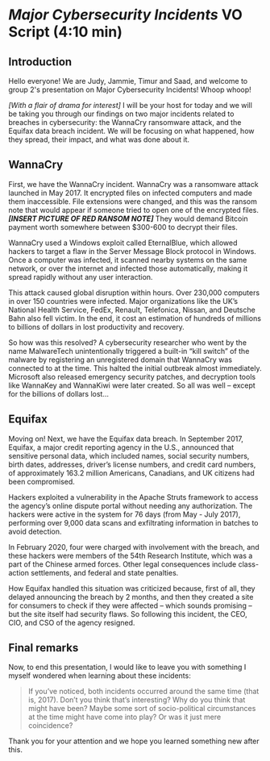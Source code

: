 # *Major Cybersecurity Incidents* VO Script (4:10 min)

## Introduction
Hello everyone! We are Judy, Jammie, Timur and Saad, and welcome to group 2's presentation on Major Cybersecurity Incidents! Whoop whoop!

*[With a flair of drama for interest]* I will be your host for today and we will be taking you through our findings on two major incidents related to breaches in cybersecurity: the WannaCry ransomware attack, and the Equifax data breach incident. We will be focusing on what happened, how they spread, their impact, and what was done about it.

## WannaCry
First, we have the WannaCry incident. WannaCry was a ransomware attack launched in May 2017. It encrypted files on infected computers and made them inaccessible. File extensions were changed, and this was the ransom note that would appear if someone tried to open one of the encrypted files. ***[INSERT PICTURE OF RED RANSOM NOTE]*** They would demand Bitcoin payment worth somewhere between $300-600 to decrypt their files.

WannaCry used a Windows exploit called EternalBlue, which allowed hackers to target a flaw in the Server Message Block protocol in Windows. Once a computer was infected, it scanned nearby systems on the same network, or over the internet and infected those automatically, making it spread rapidly without any user interaction.

This attack caused global disruption within hours. Over 230,000 computers in over 150 countries were infected. Major organizations like the UK’s National Health Service, FedEx, Renault, Telefonica, Nissan, and Deutsche Bahn also fell victim. In the end, it cost an estimation of hundreds of millions to billions of dollars in lost productivity and recovery.

So how was this resolved? A cybersecurity researcher who went by the name MalwareTech unintentionally triggered a built-in “kill switch” of the malware by registering an unregistered domain that WannaCry was connected to at the time. This halted the initial outbreak almost immediately. Microsoft also released emergency security patches, and decryption tools like WannaKey and WannaKiwi were later created. So all was well – except for the billions of dollars lost...

## Equifax
Moving on! Next, we have the Equifax data breach. In September 2017, Equifax, a major credit reporting agency in the U.S., announced that sensitive personal data, which included names, social security numbers, birth dates, addresses, driver’s license numbers, and credit card numbers, of approximately 163.2 million Americans, Canadians, and UK citizens had been compromised.

Hackers exploited a vulnerability in the Apache Struts framework to access the agency’s online dispute portal without needing any authorization. The hackers were active in the system for 76 days (from May - July 2017), performing over 9,000 data scans and exfiltrating information in batches to avoid detection.

In February 2020, four were charged with involvement with the breach, and these hackers were members of the 54th Research Institute, which was a part of the Chinese armed forces. Other legal consequences include class-action settlements, and federal and state penalties.

How Equifax handled this situation was criticized because, first of all, they delayed announcing the breach by 2 months, and then they created a site for consumers to check if they were affected – which sounds promising – but the site itself had security flaws. So following this incident, the CEO, CIO, and CSO of the agency resigned.

## Final remarks
Now, to end this presentation, I would like to leave you with something I myself wondered when learning about these incidents:
> If you’ve noticed, both incidents occurred around the same time (that is, 2017). Don’t you think that’s interesting? Why do you think that might have been? Maybe some sort of socio-political circumstances at the time might have come into play? Or was it just mere coincidence?

Thank you for your attention and we hope you learned something new after this.
